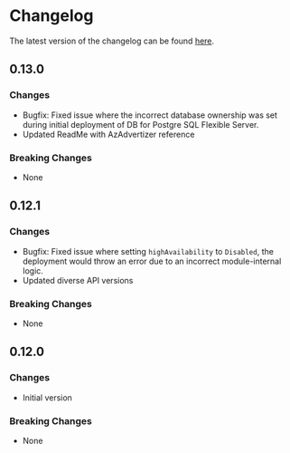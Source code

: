 # Changelog

The latest version of the changelog can be found [here](https://github.com/Azure/bicep-registry-modules/blob/main/avm/res/db-for-postgre-sql/flexible-server/CHANGELOG.md).

## 0.13.0

### Changes

- Bugfix: Fixed issue where the incorrect database ownership was set during initial deployment of DB for Postgre SQL Flexible Server.
- Updated ReadMe with AzAdvertizer reference

### Breaking Changes

- None

## 0.12.1

### Changes

- Bugfix: Fixed issue where setting `highAvailability` to `Disabled`, the deployment would throw an error due to an incorrect module-internal logic.
- Updated diverse API versions

### Breaking Changes

- None

## 0.12.0

### Changes

- Initial version

### Breaking Changes

- None
